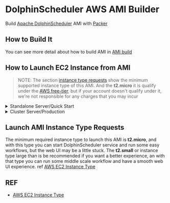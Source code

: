 # DolphinScheduler AWS AMI Builder

Build [Apache DolphinScheduler](https://github.com/apache/dolphinscheduler) AMI with [Packer](https://learn.hashicorp.com/packer)

## How to Build It

You can see more detail about how to build AMI in [AMI build](../../../README.md#how-to-build-with-packer)

## How to Launch EC2 Instance from AMI

> NOTE: The section [instance type requests](#launch-ami-instance-type-requests) show the minimum supported instance type of this AMI. And the **t2.micro** it is qualify under the [AWS free-tier][2], but if your account doesn't qualify under it, we're not responsible for any charges that you may incur

<details><summary>Standalone Server/Quick Start</summary> <p>

### Standalone Server

#### Add New Security Group for Standalone

Go to `EC2 -> Network & Security -> Security Groups -> Create Security Group` to create new security group, you should add then following points to **Inbound rules** for this security group:

* 22: default ssh point
* 12345: DolphinScheduler's web UI point

![standalone-secutiry-group](../../../asserts/aws/ami/dolphinscheduler/standalone-secutiry-group.jpg)

#### Launch Single EC2 Instance

<!-- TODO we should try to start with aws cli tool -->
Currently, you have to build this AMI by yourself and then launch new EC2 instance from `EC2 -> Images -> AMIs` sidebar path, select the AMI you builded and then click `Launch instance from AMI` bottom. In `EC2 ->  Instances -> Launch an instance` page,
you should choose the exist which you created in [New Security Group for Standalone](#add-new-security-group-for-standalone) section, it can be find in `Network settings -> Select existing security group -> Select security group`. At last launch a single instance.

#### What Should I Do After EC2 Instance Launch

After launch, you can login DolphinScheduler service with **admin/dolphinscheduler123** as default username/password via instance's **[Public-IPv4-address]:12345/dolphinscheduler/ui** or **[Public-IPv4-DNS]:123456/dolphinscheduler/ui**.
For about how to use DolphinScheduler you view detail in [functions of DolphinScheduler](https://dolphinscheduler.apache.org/en-us/docs/dev/user_doc/guide/homepage.html).

</p></details>

<details><summary>Cluster Server/Production</summary> <p>

### Cluster Server

#### Add New Key Pairs for Cluster

In the next step we will use ssh connect to existing EC2 instances, and currently our `cluster.sh` script only support one single key pair. So we need to create a new one and then use it when [launch instances](#launch-multiple-ec2-instances).
Go to `EC2 -> Network & Security -> Key Pairs -> Create Key Pair`. **Keep it carefully, otherwise you can not login you instance**

#### Add New Security Group for Cluster

Go to `EC2 -> Network & Security -> Security Groups -> Create Security Group` to create new security group, you should add then following points to **Inbound rules** for this security group:

* 22: default ssh point
* 2181: Zookeeper connect point
* 5432: Postgresql connect point
* 1234: DolphinScheduler's MasterServer point
* 5678: DolphinScheduler's WorkerServer point
* 12345: DolphinScheduler's web UI point

![cluster-secutiry-group](../../../asserts/aws/ami/dolphinscheduler/cluster-secutiry-group.jpg)

#### Launch Multiple EC2 Instances

<!-- TODO we should try to start with aws cli tool -->
Currently, you have to build this AMI by yourself and then launch new EC2 instance from `EC2 -> Images -> AMIs` sidebar path, select the AMI you builded and then click `Launch instance from AMI` bottom, In `EC2 ->  Instances -> Launch an instance` page,
you should choose the exist key pair which you created in [new key pair for cluster](#add-new-key-pairs-for-cluster) section, it can be find in `Key pair -> Select key pair`. Also you should choose the exist security group which you created in
[new security group for cluster](#add-new-security-group-for-cluster) section, it can be find in `Network settings -> Select existing security group -> Select security group`. At last, launch multiple instances base on your cluster number(in this tutorial
we using 8 instance to create cluster), from `Number of instances` input box in `Summary` plane.

#### Get cluster.sh and cluster_env.sh Script

If you already clone this project, you should go to directory `packer_tmpl/aws/ami/dolphinscheduler/bin`, and you can see two script named `cluster.sh` and `cluster_env.sh`. And if you not clone this repository from GitHub, you can get those two script by
following command

```sh
wget https://raw.githubusercontent.com/WhaleOps/packer_tmpl/main/aws/ami/dolphinscheduler/bin/cluster.sh
wget https://raw.githubusercontent.com/WhaleOps/packer_tmpl/main/aws/ami/dolphinscheduler/bin/cluster_env.sh
```

> NOTE: If your network can not connect to GitHub, above command will failed with error log like `Connecting to raw.githubusercontent.com (raw.githubusercontent.com)|0.0.0.0|:443... failed: Connection refused.`. You should find out a method to make your
> network can connect to host `raw.githubusercontent.com` or download these two script from GitHub website.

#### Modify cluster_env.sh Script

You have to modify your `cluster_env.sh` script, which including your key pair and EC2 instances IPv4 address or IPv4 DNS. For example, we launch 8 EC2 instances, and we want to deploy two master-server, 3 worker-server, a api-server, a alert-server, one database and zookeeper server,
and each instance IPv4 address as below:

* 192.168.1.1: master-server
* 192.168.1.2: master-server
* 192.168.1.3: worker-server
* 192.168.1.4: worker-server
* 192.168.1.5: worker-server
* 192.168.1.6: api-server
* 192.168.1.7: alert-server
* 192.168.1.8: metadata database(postgresql), zookeeper

We should told our deploy plan to `cluster_env.sh` otherwise it will never know how to deploy it(here we only show some necessary changed content without comment)

```sh
export ips="192.168.1.1,192.168.1.2,192.168.1.3,192.168.1.4,192.168.1.5,192.168.1.6,192.168.1.7,192.168.1.8"

export masters="192.168.1.1,192.168.1.2"

export workers="192.168.1.3:default,192.168.1.4:default,192.168.1.5:default"

export alertServer="192.168.1.6"

export apiServers="192.168.1.7"

export DATABASE_SERVER="192.168.1.8"

export REGISTRY_SERVER="192.168.1.8"
```

Should also add you key pair location which you create in [new key pair for cluster](#add-new-key-pairs-for-cluster), an **absolute path** is be encouraged to use(here we only show some necessary changed content without comment)

```sh
# Do not change this if you use this AMI to launch your instance
export INSTANCE_USER=${INSTANCE_USER:-"ubuntu"}
# You have to change to your own key pair path
export INSTANCE_KEY_PAIR="/change/to/your/personal/to/key/pair"
```

#### Execute cluster.sh Script

After modified `cluster_env.sh` you can execute the script by command

```sh
./cluster.sh start
```

It is will task some some time dependent on you network speed, and after it finish, your EC2 instances will be combine to dolphinscheduler cluster.

#### What Should I Do After Execute cluster.sh

After that, you can login DolphinScheduler service with **admin/dolphinscheduler123** as default username/password via instance's **[API-SERVER-Public-IPv4-address]:12345/dolphinscheduler/ui** or **[API-SERVER-Public-IPv4-DNS]:123456/dolphinscheduler/ui**.
For about how to use DolphinScheduler you view detail in [functions of DolphinScheduler](https://dolphinscheduler.apache.org/en-us/docs/dev/user_doc/guide/homepage.html).

</p></details>

## Launch AMI Instance Type Requests

The minimum required instance type to launch this AMI is **t2.micro**, and with this type you can start DolphinScheduler service and run some easy workflows, but the web UI may be a little stuck. The **t2.small** or instance type large than is be recommended if you want a better experience, an with that type you can run some middle scale workflow and have a smooth web UI experience. ref [AWS EC2 Instance Type][1]

## REF

* [AWS EC2 Instance Type][1]

[1]: https://aws.amazon.com/ec2/instance-types/
[2]: https://aws.amazon.com/free/?all-free-tier.sort-by=item.additionalFields.SortRank&all-free-tier.sort-order=asc&awsf.Free%20Tier%20Types=*all&awsf.Free%20Tier%20Categories=*all

